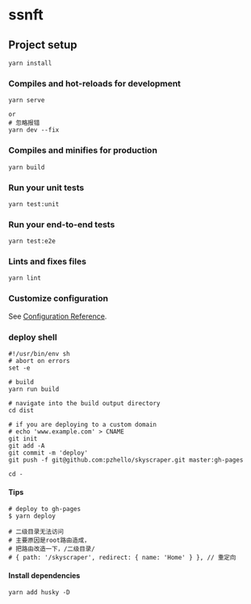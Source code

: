 # ssnft

## Project setup
```
yarn install
```

### Compiles and hot-reloads for development
```
yarn serve

or 
# 忽略报错
yarn dev --fix

```

### Compiles and minifies for production
```
yarn build
```

### Run your unit tests
```
yarn test:unit
```

### Run your end-to-end tests
```
yarn test:e2e
```

### Lints and fixes files
```
yarn lint
```

### Customize configuration
See [Configuration Reference](https://cli.vuejs.org/config/).

### deploy shell
```
#!/usr/bin/env sh
# abort on errors
set -e

# build
yarn run build

# navigate into the build output directory
cd dist

# if you are deploying to a custom domain
# echo 'www.example.com' > CNAME
git init
git add -A
git commit -m 'deploy'
git push -f git@github.com:pzhello/skyscraper.git master:gh-pages

cd -
```
#### Tips
```
# deploy to gh-pages
$ yarn deploy

# 二级目录无法访问
# 主要原因是root路由造成，
# 把路由改造一下，/二级目录/
# { path: '/skyscraper', redirect: { name: 'Home' } }, // 重定向

```

#### Install dependencies
```
yarn add husky -D

```